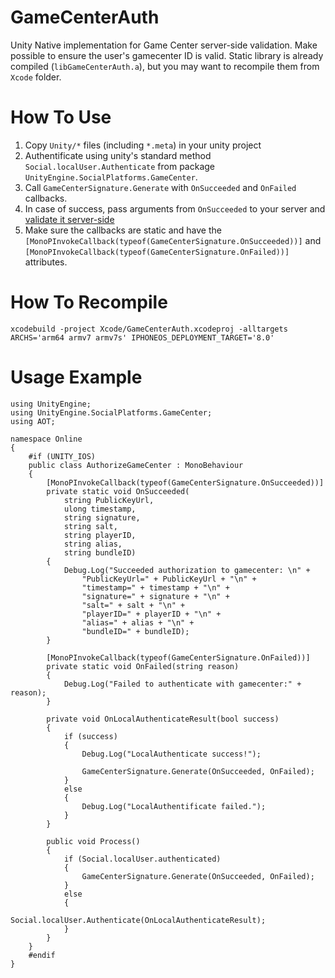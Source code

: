 # GameCenterAuth
Unity Native implementation for Game Center server-side validation. Make possible to ensure the user's gamecenter ID is valid. Static library is already compiled (`libGameCenterAuth.a`), but you may want to recompile them from `Xcode` folder.

# How To Use
1. Copy `Unity/*` files (including `*.meta`) in your unity project
2. Authentificate using unity's standard method `Social.localUser.Authenticate` from package `UnityEngine.SocialPlatforms.GameCenter`.
3. Call `GameCenterSignature.Generate` with `OnSucceeded` and `OnFailed` callbacks.
4. In case of success, pass arguments from `OnSucceeded` to your server and [validate it server-side](https://developer.apple.com/library/ios/documentation/GameKit/Reference/GKLocalPlayer_Ref/#//apple_ref/occ/instm/GKLocalPlayer/generateIdentityVerificationSignatureWithCompletionHandler:)
5. Make sure the callbacks are static and have the `[MonoPInvokeCallback(typeof(GameCenterSignature.OnSucceeded))]` and `[MonoPInvokeCallback(typeof(GameCenterSignature.OnFailed))]` attributes.

# How To Recompile

```
xcodebuild -project Xcode/GameCenterAuth.xcodeproj -alltargets ARCHS='arm64 armv7 armv7s' IPHONEOS_DEPLOYMENT_TARGET='8.0'
```

# Usage Example

```
using UnityEngine;
using UnityEngine.SocialPlatforms.GameCenter;
using AOT;

namespace Online
{
    #if (UNITY_IOS)
    public class AuthorizeGameCenter : MonoBehaviour
    {
        [MonoPInvokeCallback(typeof(GameCenterSignature.OnSucceeded))]
        private static void OnSucceeded(
            string PublicKeyUrl, 
            ulong timestamp,
            string signature,
            string salt,
            string playerID,
            string alias,
            string bundleID)
        {
            Debug.Log("Succeeded authorization to gamecenter: \n" +
                "PublicKeyUrl=" + PublicKeyUrl + "\n" +
                "timestamp=" + timestamp + "\n" +
                "signature=" + signature + "\n" + 
                "salt=" + salt + "\n" +
                "playerID=" + playerID + "\n" +
                "alias=" + alias + "\n" +
                "bundleID=" + bundleID);
        }

        [MonoPInvokeCallback(typeof(GameCenterSignature.OnFailed))]
        private static void OnFailed(string reason)
        {
            Debug.Log("Failed to authenticate with gamecenter:" + reason);
        }

        private void OnLocalAuthenticateResult(bool success)
        {
            if (success)
            {
                Debug.Log("LocalAuthenticate success!");

                GameCenterSignature.Generate(OnSucceeded, OnFailed);
            }
            else
            {
                Debug.Log("LocalAuthentificate failed.");
            }
        }

        public void Process()
        {
            if (Social.localUser.authenticated)
            {
                GameCenterSignature.Generate(OnSucceeded, OnFailed);
            }
            else
            {
                Social.localUser.Authenticate(OnLocalAuthenticateResult);
            }
        }
    }
    #endif
}
```
